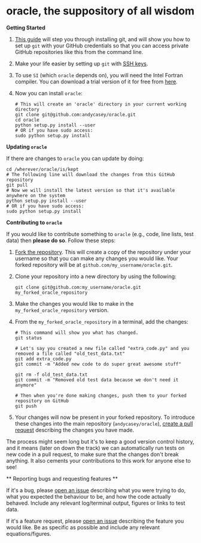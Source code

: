 **oracle, the suppository of all wisdom**
============================================

**Getting Started**

1. [This guide](https://help.github.com/articles/set-up-git) will step you through installing git,
   and will show you how to set up ``git`` with your GitHub credentials so that you can access 
   private GitHub repositories like this from the command line.
 
2. Make your life easier by setting up ``git`` with [SSH keys](https://help.github.com/articles/generating-ssh-keys).

3. To use ``SI`` (which ``oracle`` depends on), you will need the Intel Fortran compiler. You can
   download a trial version of it for free from [here](https://software.intel.com/en-us/intel-fortran-composer-xe-evaluation-options).

4. Now you can install ``oracle``:

   ````
   # This will create an 'oracle' directory in your current working directory 
   git clone git@github.com:andycasey/oracle.git 
   cd oracle
   python setup.py install --user
   # OR if you have sudo access:
   sudo python setup.py install 
   ````



**Updating ``oracle``**

If there are changes to ``oracle`` you can update by doing:

````
cd /wherever/oracle/is/kept
# The following line will download the changes from this GitHub repository
git pull
# Now we will install the latest version so that it's available anywhere on the system 
python setup.py install --user
# OR if you have sudo access:
sudo python setup.py install
````



**Contributing to ``oracle``**

If you would like to contribute something to ``oracle`` (e.g., code, line lists, test data) then **please do so**. Follow these steps:

1. [Fork the repository](https://github.com/andycasey/oracle/fork). This will create a copy of the repository under your username so
   that you can make any changes you would like. Your forked repository will be at ``github.com/my_username/oracle.git``.

2. Clone your repository into a new directory by using the following:

   ````
   git clone git@github.com:my_username/oracle.git my_forked_oracle_repository
   ````

3. Make the changes you would like to make in the ``my_forked_oracle_repository`` version.

4. From the ``my_forked_oracle_repository`` in a terminal, add the changes:

   ````
   # This command will show you what has changed.
   git status

   # Let's say you created a new file called "extra_code.py" and you removed a file called "old_test_data.txt"
   git add extra_code.py
   git commit -m "Added new code to do super great awesome stuff"
 
   git rm -f old_test_data.txt
   git commit -m "Removed old test data because we don't need it anymore"

   # Then when you're done making changes, push them to your forked repository on GitHub
   git push
   ````

5. Your changes will now be present in your forked repository. To introduce these changes into the main repository (``andycasey/oracle``),
   [create a pull request](https://github.com/andycasey/oracle/compare) describing the changes you have made.

The process might seem long but it's to keep a good version control history, and it means (later on down the track) we can automatically
run tests on new code in a pull request, to make sure that the changes don't break anything. It also cements your contributions to this
work for anyone else to see!



** Reporting bugs and requesting features **
   
If it's a bug, please [open an issue](http://github.com/andycasey/oracle/issues/new) describing what you were trying to do, what you
expected the behaviour to be, and how the code actually behaved. Include any relevant log/terminal output, figures or links to test data.

If it's a feature request, please [open an issue](http://github.com/andycasey/oracle/issues/new) describing the feature you would like.
Be as specific as possible and include any relevant equations/figures.

